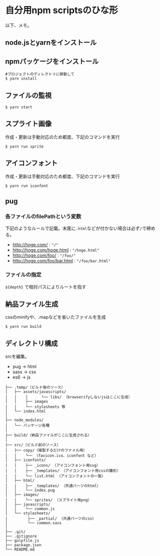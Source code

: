# 自分用npm scriptsのひな形

以下、メモ。

## node.jsとyarnをインストール

## npmパッケージをインストール

```
#プロジェクトのディレクトリに移動して
$ yarn install
```

## ファイルの監視

```
$ yarn start
```

## スプライト画像

作成・更新は手動対応のため都度、下記のコマンドを実行

```
$ yarn run sprite
```

## アイコンフォント

作成・更新は手動対応のため都度、下記のコマンドを実行

```
$ yarn run iconfont
```

## pug

### 各ファイルのfilePathという変数

下記のようなルールで記載。末尾に`.html`などが付かない場合は必ず`/`で締める。

+ http://hoge.com/ : `"/"`
+ http://hoge.com/hoge.html : `"/hoge.html"`
+ http://hoge.com/foo/ : `"/foo/"`
+ http://hoge.com/foo/bar.html : `"/foo/bar.html"`


### ファイルの指定

`${depth}` で相対パスによりルートを指す


## 納品ファイル生成

cssのminifyや、.mapなどを省いたファイルを生成

```
$ yarn run build
```

## ディレクトリ構成

srcを編集。

+ pug -> html
+ sass -> css
+ es6 -> js

```
├── .temp/（ビルド後のソース）
│   ├── assets/javascripts/
│   │    │      └── libs/ （browserifyしないjsはここに生成）
│   │    ├── images
│   │    └── stylesheets 等
│   └── index.html
│
├── node_modules/
│   └── パッケージ各種
│
├── build/（納品ファイルがここに生成される）
│
├── src/（ビルド前のソース）
│   ├── copy/（複製するだけのファイル用）
│   │    └── （favicon.ico、iconfont など）
│   ├── iconfonts/
│   │    ├── _icons/ （アイコンフォント用svg）
│   │    ├── _templates/ （アイコンフォント用cssの雛形）
│   │    └── list.html （アイコンフォントの一覧）
│   ├── html/
│   │    ├── _templates/ （共通パーツのhtml）
│   │    └── index.pug
│   ├── images/
│   │    └── sprites/ （スプライト用png）
│   ├── javascripts/
│   │    └── common.js
│   └── stylesheets/
│         ├── _partial/ （共通パーツのcss）
│         └── common.sass
│
├── .git/
├── .gitignore
├── gulpfile.js
├── package.json
└── README.md
```
